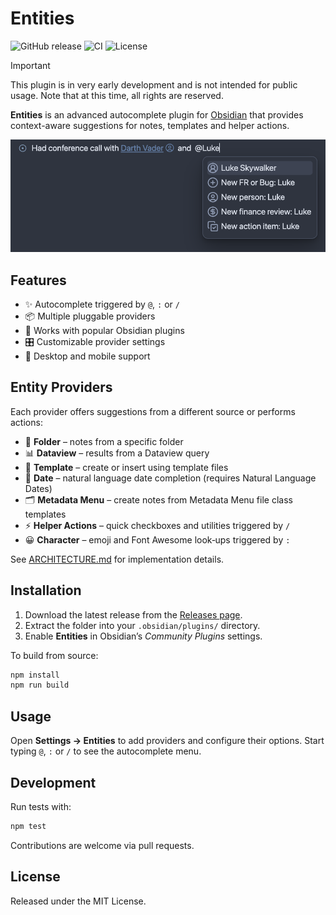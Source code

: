 # Entities

![GitHub release](https://img.shields.io/github/v/release/gtg922r/obsidian-entities?label=Release)
![CI](https://github.com/gtg922r/obsidian-entities/actions/workflows/release.yml/badge.svg)
![License](https://img.shields.io/github/license/gtg922r/obsidian-entities)

> [!IMPORTANT]
> This plugin is in very early development and is not intended for public usage.
> Note that at this time, all rights are reserved.

**Entities** is an advanced autocomplete plugin for [Obsidian](https://obsidian.md) that provides context-aware suggestions for notes, templates and helper actions.

![screenshot placeholder](https://github.com/gtg922r/obsidian-entities/raw/main/.github/entities-screenshot.png)

## Features

- ✨ Autocomplete triggered by `@`, `:` or `/`
- 📦 Multiple pluggable providers
- 🤝 Works with popular Obsidian plugins
- 🎛 Customizable provider settings
- 📱 Desktop and mobile support

## Entity Providers

Each provider offers suggestions from a different source or performs actions:

- 📁 **Folder** – notes from a specific folder
- 📊 **Dataview** – results from a Dataview query
- 📄 **Template** – create or insert using template files
- 📅 **Date** – natural language date completion (requires Natural Language Dates)
- 🗂️ **Metadata Menu** – create notes from Metadata Menu file class templates
- ⚡ **Helper Actions** – quick checkboxes and utilities triggered by `/`
- 😀 **Character** – emoji and Font Awesome look‑ups triggered by `:`

See [ARCHITECTURE.md](ARCHITECTURE.md) for implementation details.

## Installation

1. Download the latest release from the [Releases page](https://github.com/gtg922r/obsidian-entities/releases).
2. Extract the folder into your `.obsidian/plugins/` directory.
3. Enable **Entities** in Obsidian’s *Community Plugins* settings.

To build from source:

```bash
npm install
npm run build
```

## Usage

Open **Settings → Entities** to add providers and configure their options. Start typing `@`, `:` or `/` to see the autocomplete menu.

## Development

Run tests with:

```bash
npm test
```

Contributions are welcome via pull requests.

## License

Released under the MIT License.
